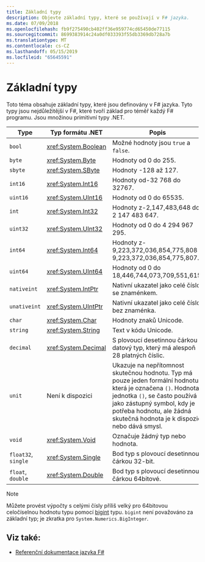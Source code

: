 ```yaml
---
title: Základní typy
description: Objevte základní typy, které se používají v F# jazyka.
ms.date: 07/09/2018
ms.openlocfilehash: fb9f275490cb402ff36e959774cd65450de77115
ms.sourcegitcommit: 8699383914c24a0df033393f55db3369db728a7b
ms.translationtype: MT
ms.contentlocale: cs-CZ
ms.lasthandoff: 05/15/2019
ms.locfileid: "65645591"
---
```

# <a name="basic-types"></a>Základní typy

Toto téma obsahuje základní typy, které jsou definovány v F# jazyka. Tyto typy jsou nejdůležitější v F#, které tvoří základ pro téměř každý F# programu. Jsou množinou primitivní typy .NET.

|Type|Typ formátu .NET|Popis|
|----|---------|-----------|
|`bool`|<xref:System.Boolean>|Možné hodnoty jsou `true` a `false`.|
|`byte`|<xref:System.Byte>|Hodnoty od 0 do 255.|
|`sbyte`|<xref:System.SByte>|Hodnoty -128 až 127.|
|`int16`|<xref:System.Int16>|Hodnoty od-32 768 do 32767.|
|`uint16`|<xref:System.UInt16>|Hodnoty od 0 do 65535.|
|`int`|<xref:System.Int32>|Hodnoty z-2,147,483,648 do 2 147 483 647.|
|`uint32`|<xref:System.UInt32>|Hodnoty od 0 do 4 294 967 295.|
|`int64`|<xref:System.Int64>|Hodnoty z-9,223,372,036,854,775,808 9,223,372,036,854,775,807.|
|`uint64`|<xref:System.UInt64>|Hodnoty od 0 do 18,446,744,073,709,551,615.|
|`nativeint`|<xref:System.IntPtr>|Nativní ukazatel jako celé číslo se znaménkem.|
|`unativeint`|<xref:System.UIntPtr>|Nativní ukazatel jako celé číslo bez znaménka.|
|`char`|<xref:System.Char>|Hodnoty znaků Unicode.|
|`string`|<xref:System.String>|Text v kódu Unicode.|
|`decimal`|<xref:System.Decimal>|S plovoucí desetinnou čárkou datový typ, který má alespoň 28 platných číslic.|
|`unit`|Není k dispozici|Ukazuje na nepřítomnost skutečnou hodnotu. Typ má pouze jeden formální hodnotu, která je označena `()`. Hodnota jednotka `()`, se často používá jako zástupný symbol, kdy je potřeba hodnotu, ale žádná skutečná hodnota je k dispozici nebo dává smysl.|
|`void`|<xref:System.Void>|Označuje žádný typ nebo hodnota.|
|`float32`, `single`|<xref:System.Single>|Bod typ s plovoucí desetinnou čárkou 32-bit.|
|`float`, `double`|<xref:System.Double>|Bod typ s plovoucí desetinnou čárkou 64bitové.|

> [!NOTE]
> Můžete provést výpočty s celými čísly příliš velký pro 64bitovou celočíselnou hodnotu typu pomocí [bigint](https://msdn.microsoft.com/library/dc8be18d-4042-46c4-b136-2f21a84f6efa) typu. `bigint` není považováno za základní typ; je zkratka pro `System.Numerics.BigInteger`.

## <a name="see-also"></a>Viz také:

- [Referenční dokumentace jazyka F#](index.md)
